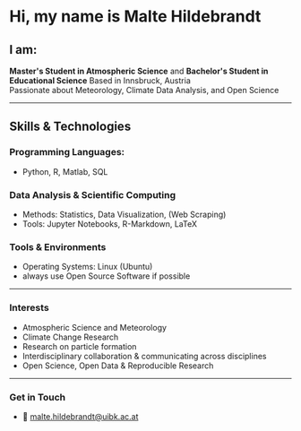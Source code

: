 # Hi, my name is Malte Hildebrandt

## I am:
**Master's Student in Atmospheric Science**  and **Bachelor's Student in Educational Science**
Based in Innsbruck, Austria  
Passionate about Meteorology, Climate Data Analysis, and Open Science

---

## Skills & Technologies
### Programming Languages: 
- Python, R, Matlab, SQL

### Data Analysis & Scientific Computing
- Methods: Statistics, Data Visualization, (Web Scraping)
- Tools: Jupyter Notebooks, R-Markdown, LaTeX

### Tools & Environments
- Operating Systems: Linux (Ubuntu)
- always use Open Source Software if possible

---

### Interests
- Atmospheric Science and Meteorology
- Climate Change Research
- Research on particle formation
- Interdisciplinary collaboration & communicating across disciplines
- Open Science, Open Data & Reproducible Research

---

### Get in Touch
- 📧 malte.hildebrandt@uibk.ac.at

